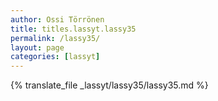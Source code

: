 ```yaml
---
author: Ossi Törrönen
title: titles.lassyt.lassy35
permalink: /lassy35/
layout: page
categories: [lassyt]
---
```

{% translate_file _lassyt/lassy35/lassy35.md %}